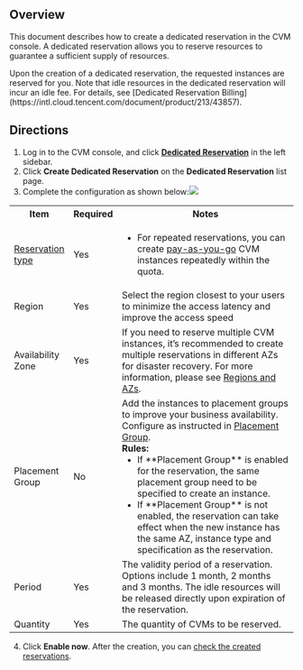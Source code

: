 ## Overview
This document describes how to create a dedicated reservation in the CVM console. A dedicated reservation allows you to reserve resources to guarantee a sufficient supply of resources.

<dx-alert infotype="explain" title="">
Upon the creation of a dedicated reservation, the requested instances are reserved for you. Note that idle resources in the dedicated reservation will incur an idle fee. For details, see [Dedicated Reservation Billing](https://intl.cloud.tencent.com/document/product/213/43857).
</dx-alert>



## Directions
1. Log in to the CVM console, and click **[Dedicated Reservation](https://console.cloud.tencent.com/cvm/preparedinstances)** in the left sidebar.
2. Click **Create Dedicated Reservation** on the **Dedicated Reservation** list page.
3. Complete the configuration as shown below:![](https://qcloudimg.tencent-cloud.cn/raw/6298a6e5100aaebcfb27502e29a0c544.png)
<table>
<tr>
<th>Item</th><th>Required</th><th>Notes</th>
</tr>
<tr>
<td width="14%"><a href="https://intl.cloud.tencent.com/document/product/213/43850">Reservation type</a></td>
<td>Yes</td>
<td>
<ul class="params">
<li>For repeated reservations, you can create <a href="https://intl.cloud.tencent.com/document/product/213/2180"> pay-as-you-go</a> CVM instances repeatedly within the quota.</li>
</ul>
</td>
</tr>
<tr>
<td width="12%">Region</td>
<td>Yes</td>
<td>Select the region closest to your users to minimize the access latency and improve the access speed</td>
</tr>
<tr>
<td>Availability Zone</td>
<td>Yes</td>
<td>If you need to reserve multiple CVM instances, it’s recommended to create multiple reservations in different AZs for disaster recovery. For more information, please see <a href="https://intl.cloud.tencent.com/document/product/213/6091">Regions and AZs</a>.
</td>
</tr>
<tr>
<td>Placement Group</td>
<td>No</td>
<td>Add the instances to placement groups to improve your business availability. Configure as instructed in <a href="https://intl.cloud.tencent.com/document/product/213/15486">Placement Group</a>. <br><b>Rules:</b>
<ul style="margin:0;">
<li>If **Placement Group** is enabled for the reservation, the same placement group need to be specified to create an instance.</li>
<li>If **Placement Group** is not enabled, the reservation can take effect when the new instance has the same AZ, instance type and specification as the reservation.</li>
</ul>
</td>
</tr>
<tr>
<td>Period</td>
<td>Yes</td>
<td>The validity period of a reservation. Options include 1 month, 2 months and 3 months. The idle resources will be released directly upon expiration of the reservation.</td>
</tr>
<tr>
<td>Quantity</td>
<td>Yes</td>
<td>The quantity of CVMs to be reserved.</td>
</tr>
</table>

4. Click **Enable now**.
After the creation, you can [check the created reservations](https://intl.cloud.tencent.com/document/product/213/43853).
